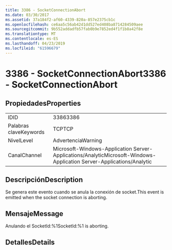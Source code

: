 ```yaml
---
title: 3386 - SocketConnectionAbort
ms.date: 03/30/2017
ms.assetid: 37a184f2-af60-4339-820a-857e2375cb1c
ms.openlocfilehash: ce6aa5c56ab42d1dd527ed408ba8714284509aee
ms.sourcegitcommit: 9b552addadfb57fab0b9e7852ed4f1f1b8a42f8e
ms.translationtype: MT
ms.contentlocale: es-ES
ms.lasthandoff: 04/23/2019
ms.locfileid: "61596679"
---
```

# <a name="3386---socketconnectionabort"></a><span data-ttu-id="7906b-102">3386 - SocketConnectionAbort</span><span class="sxs-lookup"><span data-stu-id="7906b-102">3386 - SocketConnectionAbort</span></span>
## <a name="properties"></a><span data-ttu-id="7906b-103">Propiedades</span><span class="sxs-lookup"><span data-stu-id="7906b-103">Properties</span></span>  
  
|||  
|-|-|  
|<span data-ttu-id="7906b-104">ID</span><span class="sxs-lookup"><span data-stu-id="7906b-104">ID</span></span>|<span data-ttu-id="7906b-105">3386</span><span class="sxs-lookup"><span data-stu-id="7906b-105">3386</span></span>|  
|<span data-ttu-id="7906b-106">Palabras clave</span><span class="sxs-lookup"><span data-stu-id="7906b-106">Keywords</span></span>|<span data-ttu-id="7906b-107">TCP</span><span class="sxs-lookup"><span data-stu-id="7906b-107">TCP</span></span>|  
|<span data-ttu-id="7906b-108">Nivel</span><span class="sxs-lookup"><span data-stu-id="7906b-108">Level</span></span>|<span data-ttu-id="7906b-109">Advertencia</span><span class="sxs-lookup"><span data-stu-id="7906b-109">Warning</span></span>|  
|<span data-ttu-id="7906b-110">Canal</span><span class="sxs-lookup"><span data-stu-id="7906b-110">Channel</span></span>|<span data-ttu-id="7906b-111">Microsoft-Windows-Application Server-Applications/Analytic</span><span class="sxs-lookup"><span data-stu-id="7906b-111">Microsoft-Windows-Application Server-Applications/Analytic</span></span>|  
  
## <a name="description"></a><span data-ttu-id="7906b-112">Descripción</span><span class="sxs-lookup"><span data-stu-id="7906b-112">Description</span></span>  
 <span data-ttu-id="7906b-113">Se genera este evento cuando se anula la conexión de socket.</span><span class="sxs-lookup"><span data-stu-id="7906b-113">This event is emitted when the socket connection is aborting.</span></span>  
  
## <a name="message"></a><span data-ttu-id="7906b-114">Mensaje</span><span class="sxs-lookup"><span data-stu-id="7906b-114">Message</span></span>  
 <span data-ttu-id="7906b-115">Anulando el SocketId:%1</span><span class="sxs-lookup"><span data-stu-id="7906b-115">SocketId:%1 is aborting.</span></span>  
  
## <a name="details"></a><span data-ttu-id="7906b-116">Detalles</span><span class="sxs-lookup"><span data-stu-id="7906b-116">Details</span></span>
